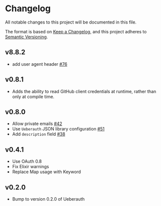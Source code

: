 # Changelog

All notable changes to this project will be documented in this file.

The format is based on [Keep a Changelog](https://keepachangelog.com/en/1.0.0/),
and this project adheres to [Semantic Versioning](https://semver.org/spec/v2.0.0.html).

## v8.8.2

- add user agent header [#76](https://github.com/ueberauth/ueberauth_github/pull/76)

## v0.8.1

* Adds the ability to read GitHub client credentials at runtime, rather than only at compile time.

## v0.8.0

* Allow private emails [#42](https://github.com/ueberauth/ueberauth_github/pull/42)
* Use `Ueberauth` JSON library configuration [#51](https://github.com/ueberauth/ueberauth_github/pull/51)
* Add `description` field [#38](https://github.com/ueberauth/ueberauth_github/pull/38)

## v0.4.1

* Use OAuth 0.8
* Fix Elixir warnings
* Replace Map usage with Keyword

## v0.2.0

* Bump to version 0.2.0 of Ueberauth
